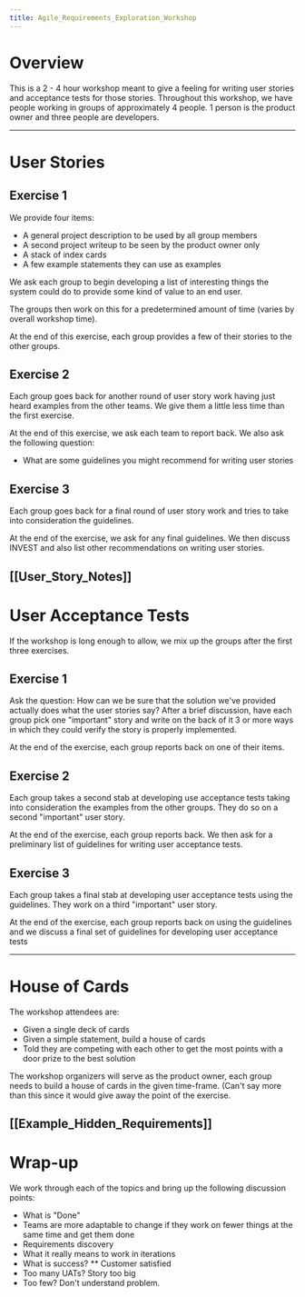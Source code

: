 ```yaml
---
title: Agile_Requirements_Exploration_Workshop
---
```

# Overview
This is a 2 - 4 hour workshop meant to give a feeling for writing user stories and acceptance tests for those stories. Throughout this workshop, we have people working in groups of approximately 4 people. 1 person is the product owner and three people are developers.

----
# User Stories

## Exercise 1
We provide four items:
* A general project description to be used by all group members
* A second project writeup to be seen by the product owner only
* A stack of index cards
* A few example statements they can use as examples

We ask each group to begin developing a list of interesting things the system could do to provide some kind of value to an end user.

The groups then work on this for a predetermined amount of time (varies by overall workshop time).

At the end of this exercise, each group provides a few of their stories to the other groups.

## Exercise 2
Each group goes back for another round of user story work having just heard examples from the other teams. We give them a little less time than the first exercise.

At the end of this exercise, we ask each team to report back. We also ask the following question:
* What are some guidelines you might recommend for writing user stories

## Exercise 3
Each group goes back for a final round of user story work and tries to take into consideration the guidelines.

At the end of the exercise, we ask for any final guidelines. We then discuss INVEST and also list other recommendations on writing user stories.

[[User_Story_Notes]]
----
# User Acceptance Tests
If the workshop is long enough to allow, we mix up the groups after the first three exercises.

## Exercise 1
Ask the question: How can we be sure that the solution we've provided actually does what the user stories say? After a brief discussion, have each group pick one "important" story and write on the back of it 3 or more ways in which they could verify the story is properly implemented.

At the end of the exercise, each group reports back on one of their items.

## Exercise 2
Each group takes a second stab at developing use acceptance tests taking into consideration the examples from the other groups. They do so on a second "important" user story.

At the end of the exercise, each group reports back. We then ask for a preliminary list of guidelines for writing user acceptance tests.

## Exercise 3
Each group takes a final stab at developing user acceptance tests using the guidelines. They work on a third "important" user story.

At the end of the exercise, each group reports back on using the guidelines and we discuss a final set of guidelines for developing user acceptance tests

----
# House of Cards
The workshop attendees are:
* Given a single deck of cards
* Given a simple statement, build a house of cards
* Told they are competing with each other to get the most points with a door prize to the best solution

The workshop organizers will serve as the product owner, each group needs to build a house of cards in the given time-frame. (Can't say more than this since it would give away the point of the exercise.

[[Example_Hidden_Requirements]]
----
# Wrap-up
We work through each of the topics and bring up the following discussion points:
* What is "Done"
* Teams are more adaptable to change if they work on fewer things at the same time and get them done
* Requirements discovery
* What it really means to work in iterations
* What is success?
** Customer satisfied
* Too many UATs? Story too big
* Too few? Don't understand problem.
